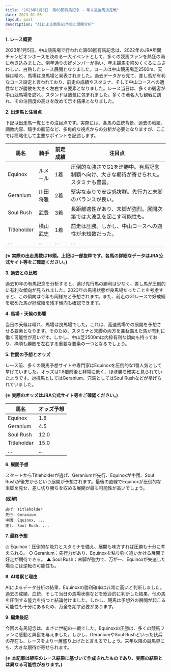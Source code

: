 ```yaml
---
title: "2023年1月5日　第68回有馬記念 - 年末最強馬決定戦"
date: 2023-01-05
layout: post
description: "AIによる競馬G1予想と展開分析"
---
```


**1. レース概要**

2023年1月5日、中山競馬場で行われた第68回有馬記念は、2022年のJRA年間チャンピオンホースを決める一大イベントとして、多くの競馬ファンを熱狂の渦に巻き込みました。例年通りの好メンバーが揃い、年末競馬を締めくくるにふさわしい、白熱したレース展開となりました。コースは中山競馬場芝2500m、天候は晴れ、馬場は良馬場と発表されました。過去データから見て、差し馬が有利なコース設定と言われており、前走の成績やスタミナ、そして中山コースへの適性などが勝敗を大きく左右する要素となりました。レース当日は、多くの観客が中山競馬場を訪れ、スタンドは熱気に包まれました。多くの著名人も観戦に訪れ、その注目度の高さを改めて示す結果となりました。


**2. 出走馬と注目点**

下記は出走馬一覧とその注目点です。実際には、各馬の血統背景、過去の戦績、調教内容、騎手の腕前など、多角的な視点からの分析が必要となりますが、ここでは簡略化して主要なポイントを記述します。

| 馬名       | 騎手     | 前走成績 | 注目点                                                                        |
|------------|----------|----------|-----------------------------------------------------------------------------|
| Equinox    | ルメール   | 1着       | 圧倒的な強さでG1を連勝中。有馬記念制覇へ向け、大きな期待が寄せられた。スタミナも豊富。 |
| Geranium   | 川田将雅   | 2着       | 堅実な走りで安定感抜群。先行力と末脚のバランスが良い。                               |
| Soul Rush  | 武豊      | 3着       | 長距離適性があり、末脚が強烈。展開次第では大波乱を起こす可能性も。                       |
| Titleholder| 横山武史 | 1着       | 前走は圧勝。しかし、中山コースへの適性が未知数だった。                               |
| ...         | ...       | ...       | ...                                                                         |


**(※ 実際の出走馬数は16頭。上記は一部抜粋です。各馬の詳細なデータはJRA公式サイト等をご確認ください。)**


**3. 過去との比較**

過去10年の有馬記念を分析すると、逃げ先行馬の勝利は少なく、差し馬が圧倒的に有利な傾向が見られました。2023年の馬場状態が良馬場だったことを考慮すると、この傾向は今年も同様だと予想されます。また、前走のG1レースで好成績を収めた馬が好成績を残す傾向も確認できます。


**4. 馬場・天候の影響**

当日の天候は晴れ、馬場は良馬場でした。これは、高速馬場での展開を予想させる要素となります。そのため、スタミナと末脚の両方を兼ね備えた馬が有利に働く可能性が高いです。しかし、中山芝2500mは内枠有利な傾向も持っており、枠順も勝敗を左右する重要な要素の一つとなるでしょう。


**5. 世間の予想とオッズ**

レース前、多くの競馬予想サイトや専門家はEquinoxを圧倒的な1番人気として挙げていました。オッズは1.8倍前後と非常に低く、ほぼ勝ち確実と見られていたようです。対抗馬としてはGeranium、穴馬としてはSoul Rushなどが挙げられていました。


**(※ 実際のオッズはJRA公式サイト等をご確認ください。)**


| 馬名       | オッズ予想 |
|------------|------------|
| Equinox    | 1.8         |
| Geranium   | 4.5         |
| Soul Rush  | 12.0        |
| Titleholder| 15.0        |
| ...         | ...         |


**6. 展開予想**

スタートからTitleholderが逃げ、Geraniumが先行、Equinoxが中団、Soul Rushが後方からという展開が予想されます。最後の直線でEquinoxが圧倒的な末脚を見せ、差し切り勝ちを収める展開が最も可能性が高いでしょう。


**(図解)**

```
逃げ: Titleholder
先行: Geranium
中団: Equinox, ...
差し: Soul Rush, ...
```


**7. 最終予想**

◎ Equinox：圧倒的な能力とスタミナを備え、展開も味方すれば圧勝も十分に考えられる。
○ Geranium：先行力があり、Equinoxを粘り強く追いかける展開で好走が期待できる。
▲ Soul Rush：末脚が強力で、万が一、Equinoxが失速した場合には逆転の可能性も。


**8. AI考察と理由**

AIによるデータ分析の結果、Equinoxの勝利確率は非常に高いと判断しました。過去の成績、血統、そして当日の馬場状態などを総合的に判断した結果、他の馬を圧倒する能力を持つと結論付けました。しかし、競馬は予想外の展開が起こる可能性も十分にあるため、万全を期す必要があります。


**9. 編集後記**

今回の有馬記念は、まさに世紀の一戦でした。Equinoxの圧勝は、多くの競馬ファンに感動と興奮を与えました。しかし、GeraniumやSoul Rushといった伏兵の存在も、レースをより一層盛り上げたと言えるでしょう。来年以降の競馬界にも、大きな期待が寄せられます。


**(※ 本記事は架空のレース結果に基づいて作成されたものであり、実際の結果とは異なる可能性があります。)**
